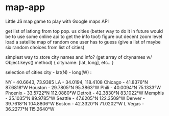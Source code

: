 # map-app
Little JS map game to play with Google maps API







get list of latlong from top pop. us cities (better way to do it in future would be to use some online api to get the info too!)
figure out decent zoom level
load a satellite map of random one
user has to guess (give a list of maybe six random choices from list of cities)

simplest way to store city names and info? (get array of citynames w/ Object.keys() method)
{ 
	cityname: [lat, long],
  etc..
          }


selection of cities
city - lat(N) - long(W) :

NY - 40.6643, 73.9385
LA - 34.0194, 118.4108
Chicago - 41.8376°N 87.6818°W
Houston - 29.7805°N 95.3863°W
Phili - 40.0094°N 75.1333°W
Phoenix - 33.5722°N 112.0880°W
Detroit - 42.3830°N 83.1022°W
Memphis - 35.1035°N 89.9785°W
Seattle - 47.6205°N 122.3509°W
Denver - 39.7618°N 104.8806°W
Boston - 42.3320°N 71.0202°W
L Vegas - 36.2277°N 115.2640°W



